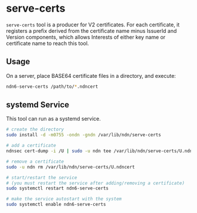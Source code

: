 # serve-certs

`serve-certs` tool is a producer for V2 certificates.
For each certificate, it registers a prefix derived from the certificate name minus IssuerId and Version components, which allows Interests of either key name or certificate name to reach this tool.

## Usage

On a server, place BASE64 certificate files in a directory, and execute:

```bash
ndn6-serve-certs /path/to/*.ndncert
```

## systemd Service

This tool can run as a systemd service.

```bash
# create the directory
sudo install -d -m0755 -ondn -gndn /var/lib/ndn/serve-certs

# add a certificate
ndnsec cert-dump -i /U | sudo -u ndn tee /var/lib/ndn/serve-certs/U.ndncert >/dev/null

# remove a certificate
sudo -u ndn rm /var/lib/ndn/serve-certs/U.ndncert

# start/restart the service
# (you must restart the service after adding/removing a certificate)
sudo systemctl restart ndn6-serve-certs

# make the service autostart with the system
sudo systemctl enable ndn6-serve-certs
```

